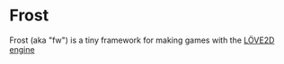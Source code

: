 Frost
=====

Frost (aka "fw") is a tiny framework for making games with the [LÖVE2D engine](http://www.love2d.org)

